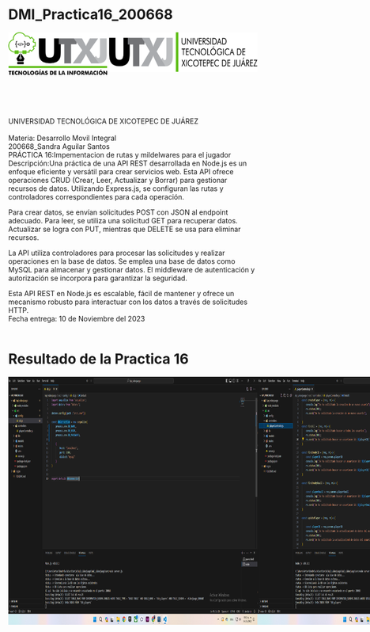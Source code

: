 # DMI_Practica16_200668

<div style="display: flex; justify-content: space-between;">
    <img align="left" src="logos/LOGO TIC.png?raw=true" alt="Imagen 1" width="200"; />
    <img align="right" src="logos/LOGO UTXJ 2019.png?raw=true" alt="Imagen 2" width="300" height="80" />
</div><br><br><br><br><br>
UNIVERSIDAD TECNOLÓGICA DE XICOTEPEC DE JUÁREZ <br><br>
Materia: Desarrollo Movil Integral <br>
200668_Sandra Aguilar Santos<br>
PRÁCTICA 16:Impementacion de rutas y mildelwares para el jugador<br>
Descripción:Una práctica de una API REST desarrollada en Node.js es un enfoque eficiente y versátil para crear servicios web. Esta API ofrece operaciones CRUD (Crear, Leer, Actualizar y Borrar) para gestionar recursos de datos. Utilizando Express.js, se configuran las rutas y controladores correspondientes para cada operación.

Para crear datos, se envían solicitudes POST con JSON al endpoint adecuado. Para leer, se utiliza una solicitud GET para recuperar datos. Actualizar se logra con PUT, mientras que DELETE se usa para eliminar recursos.

La API utiliza controladores para procesar las solicitudes y realizar operaciones en la base de datos. Se emplea una base de datos como MySQL para almacenar y gestionar datos. El middleware de autenticación y autorización se incorpora para garantizar la seguridad.

Esta API REST en Node.js es escalable, fácil de mantener y ofrece un mecanismo robusto para interactuar con los datos a través de solicitudes HTTP. <br>
Fecha entrega: 10 de Noviembre del 2023 <br> <br>

# Resultado de la Practica 16

<div style="display: flex; justify-content:">
 <img align="left" src="img/1.png?raw=true" alt="Imagen 1" width="800";/>
 <img align="left" src="img/2.png?raw=true" alt="Imagen 1" width="800";/>
 <img align="left" src="img/3.png?raw=true" alt="Imagen 1" width="800";/>
 <img align="left" src="img/4.png?raw=true" alt="Imagen 1" width="800";/>
 <img align="left" src="img/5.png?raw=true" alt="Imagen 1" width="800";/>
 <img align="left" src="img/6.png?raw=true" alt="Imagen 1" width="800";/>



</div>
